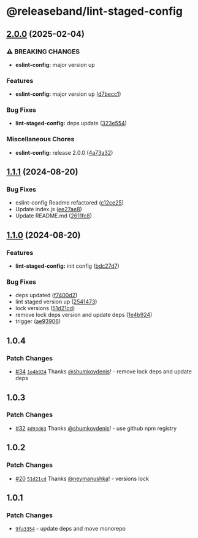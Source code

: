 # @releaseband/lint-staged-config

## [2.0.0](https://github.com/releaseband/nodejs-tools/compare/lint-staged-config-v1.1.1...lint-staged-config-v2.0.0) (2025-02-04)


### ⚠ BREAKING CHANGES

* **eslint-config:** major version up

### Features

* **eslint-config:** major version up ([d7becc1](https://github.com/releaseband/nodejs-tools/commit/d7becc17bd180c8a462f18cef056104cb525d5a4))


### Bug Fixes

* **lint-staged-config:** deps update ([323e554](https://github.com/releaseband/nodejs-tools/commit/323e554f199a38f14f745e4149eb54545cdaada4))


### Miscellaneous Chores

* **eslint-config:** release 2.0.0 ([4a73a32](https://github.com/releaseband/nodejs-tools/commit/4a73a322b8e56753eed9b6298018b850e9f6c9d8))

## [1.1.1](https://github.com/releaseband/nodejs-tools/compare/lint-staged-config-v1.1.0...lint-staged-config-v1.1.1) (2024-08-20)


### Bug Fixes

* eslint-config Readme refactored ([c12ce25](https://github.com/releaseband/nodejs-tools/commit/c12ce2595ee494b40964ce52d5417f6e3dd63e68))
* Update index.js ([ee27ae8](https://github.com/releaseband/nodejs-tools/commit/ee27ae81eafecb79eb7c6899b69a95daea709da2))
* Update README.md ([2611fc8](https://github.com/releaseband/nodejs-tools/commit/2611fc8945680c72762534237a5c6f972f76133c))

## [1.1.0](https://github.com/releaseband/nodejs-tools/compare/lint-staged-config-v1.0.4...lint-staged-config-v1.1.0) (2024-08-20)


### Features

* **lint-staged-config:** init config ([bdc27d7](https://github.com/releaseband/nodejs-tools/commit/bdc27d7c48a6f83e884b8da7975b9051ba51da69))


### Bug Fixes

* deps updated ([f7400d2](https://github.com/releaseband/nodejs-tools/commit/f7400d25a9d68fdb9e1bcb8412d92ab39ae31009))
* lint staged version up ([2541473](https://github.com/releaseband/nodejs-tools/commit/2541473c81e7a8f62a04a645725206aff15ecdc1))
* lock versions ([51d21cd](https://github.com/releaseband/nodejs-tools/commit/51d21cdf74e55804d7bc690fc271fa0abee41b49))
* remove lock deps version and update deps ([1e4b924](https://github.com/releaseband/nodejs-tools/commit/1e4b924798c14b54043b42b18431b78e882d8c82))
* trigger ([ae93906](https://github.com/releaseband/nodejs-tools/commit/ae93906c1bc8eceed0a64feff85d1dbc2b3ed375))

## 1.0.4

### Patch Changes

- [#34](https://github.com/releaseband/nodejs-tools/pull/34) [`1e4b924`](https://github.com/releaseband/nodejs-tools/commit/1e4b924798c14b54043b42b18431b78e882d8c82) Thanks [@shumkovdenis](https://github.com/shumkovdenis)! - remove lock deps and update deps

## 1.0.3

### Patch Changes

- [#32](https://github.com/releaseband/nodejs-tools/pull/32) [`4d93d63`](https://github.com/releaseband/nodejs-tools/commit/4d93d639fe97ba76d815c998e329ae46e658d9b0) Thanks [@shumkovdenis](https://github.com/shumkovdenis)! - use github npm registry

## 1.0.2

### Patch Changes

- [#20](https://github.com/releaseband/nodejs-tools/pull/20) [`51d21cd`](https://github.com/releaseband/nodejs-tools/commit/51d21cdf74e55804d7bc690fc271fa0abee41b49) Thanks [@neymanushka](https://github.com/neymanushka)! - versions lock

## 1.0.1

### Patch Changes

- [`9fa3354`](https://github.com/releaseband/nodejs-tools/commit/9fa33542a66a4b45cd2e85328365fcc78c1de307) - update deps and move monorepo
